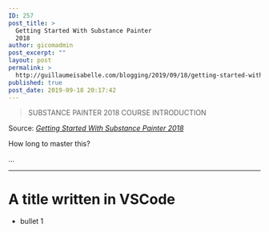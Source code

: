 ```yaml
---
ID: 257
post_title: >
  Getting Started With Substance Painter
  2018
author: gicomadmin
post_excerpt: ""
layout: post
permalink: >
  http://guillaumeisabelle.com/blogging/2019/09/18/getting-started-with-substance-painter-2018/
published: true
post_date: 2019-09-18 20:17:42
---
```

> SUBSTANCE PAINTER 2018 COURSE INTRODUCTION

Source: *[Getting Started With Substance Painter 2018][1]*

<!-- wp:paragraph -->

How long to master this?

<!-- /wp:paragraph -->

<!-- wp:paragraph -->

...

<!-- /wp:paragraph -->

 [1]: https://academy.substance3d.com/courses/getting-started-with-substance-painter-2018/youtube-IGGQl9kVB1M


 ----
 # A title written in VSCode
 * bullet 1
 